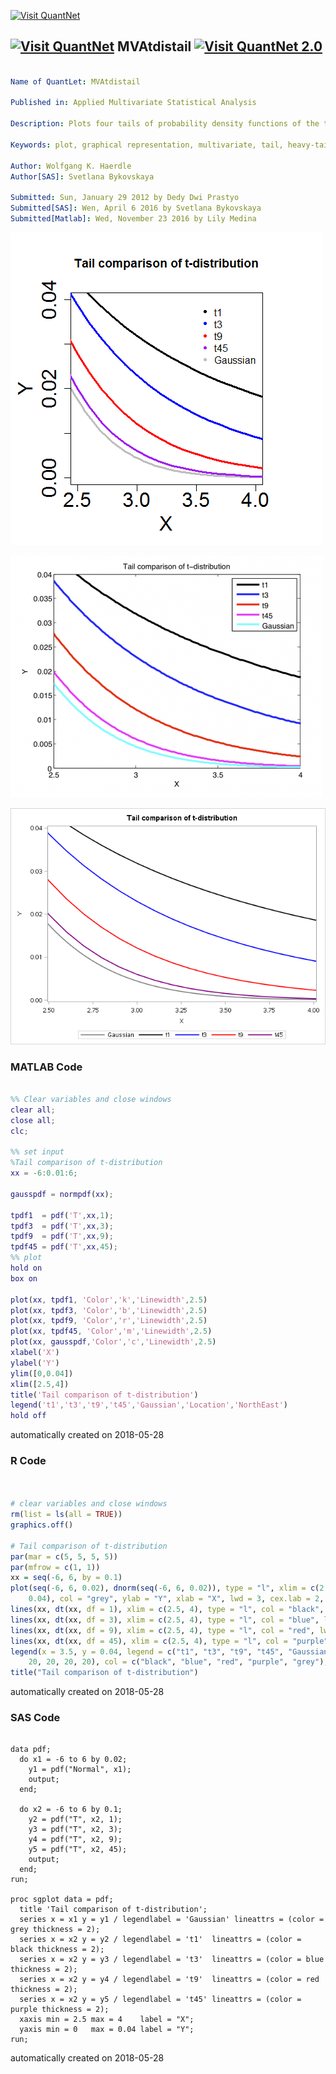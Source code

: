 [<img src="https://github.com/QuantLet/Styleguide-and-FAQ/blob/master/pictures/banner.png" width="888" alt="Visit QuantNet">](http://quantlet.de/)

## [<img src="https://github.com/QuantLet/Styleguide-and-FAQ/blob/master/pictures/qloqo.png" alt="Visit QuantNet">](http://quantlet.de/) **MVAtdistail** [<img src="https://github.com/QuantLet/Styleguide-and-FAQ/blob/master/pictures/QN2.png" width="60" alt="Visit QuantNet 2.0">](http://quantlet.de/)

```yaml

Name of QuantLet: MVAtdistail

Published in: Applied Multivariate Statistical Analysis

Description: Plots four tails of probability density functions of the t-distribution and one tail of the Gauss distribution with different degrees of freedom (t3 stands for t-distribution with 3 degrees of freedom, etc).

Keywords: plot, graphical representation, multivariate, tail, heavy-tailed, pdf, probability, density, t-distribution, distribution, gaussian, sas

Author: Wolfgang K. Haerdle
Author[SAS]: Svetlana Bykovskaya

Submitted: Sun, January 29 2012 by Dedy Dwi Prastyo
Submitted[SAS]: Wen, April 6 2016 by Svetlana Bykovskaya
Submitted[Matlab]: Wed, November 23 2016 by Lily Medina

```

![Picture1](MVAtdistail.png)

![Picture2](MVAtdistail_matlab.png)

![Picture3](MVAtdistail_sas.png)

### MATLAB Code
```matlab

%% Clear variables and close windows
clear all;
close all;
clc;

%% set input
%Tail comparison of t-distribution
xx = -6:0.01:6;

gausspdf = normpdf(xx);

tpdf1  = pdf('T',xx,1);
tpdf3  = pdf('T',xx,3);
tpdf9  = pdf('T',xx,9);
tpdf45 = pdf('T',xx,45);
%% plot
hold on
box on

plot(xx, tpdf1, 'Color','k','Linewidth',2.5)
plot(xx, tpdf3, 'Color','b','Linewidth',2.5)
plot(xx, tpdf9, 'Color','r','Linewidth',2.5)
plot(xx, tpdf45, 'Color','m','Linewidth',2.5)
plot(xx, gausspdf,'Color','c','Linewidth',2.5)
xlabel('X')
ylabel('Y')
ylim([0,0.04])
xlim([2.5,4])
title('Tail comparison of t-distribution')
legend('t1','t3','t9','t45','Gaussian','Location','NorthEast')
hold off

```

automatically created on 2018-05-28

### R Code
```r


# clear variables and close windows
rm(list = ls(all = TRUE))
graphics.off()

# Tail comparison of t-distribution
par(mar = c(5, 5, 5, 5))
par(mfrow = c(1, 1))
xx = seq(-6, 6, by = 0.1)
plot(seq(-6, 6, 0.02), dnorm(seq(-6, 6, 0.02)), type = "l", xlim = c(2.5, 4), ylim = c(0, 
    0.04), col = "grey", ylab = "Y", xlab = "X", lwd = 3, cex.lab = 2, cex.axis = 2)
lines(xx, dt(xx, df = 1), xlim = c(2.5, 4), type = "l", col = "black", lwd = 3)
lines(xx, dt(xx, df = 3), xlim = c(2.5, 4), type = "l", col = "blue", lwd = 3)
lines(xx, dt(xx, df = 9), xlim = c(2.5, 4), type = "l", col = "red", lwd = 3)
lines(xx, dt(xx, df = 45), xlim = c(2.5, 4), type = "l", col = "purple", lwd = 3)
legend(x = 3.5, y = 0.04, legend = c("t1", "t3", "t9", "t45", "Gaussian"), pch = c(20, 
    20, 20, 20, 20), col = c("black", "blue", "red", "purple", "grey"), bty = "n")
title("Tail comparison of t-distribution") 

```

automatically created on 2018-05-28

### SAS Code
```sas

data pdf;
  do x1 = -6 to 6 by 0.02;
    y1 = pdf("Normal", x1);
    output;
  end;
  
  do x2 = -6 to 6 by 0.1;
    y2 = pdf("T", x2, 1);
    y3 = pdf("T", x2, 3);
    y4 = pdf("T", x2, 9);
    y5 = pdf("T", x2, 45);
    output;
  end;
run;
 
proc sgplot data = pdf;
  title 'Tail comparison of t-distribution';
  series x = x1 y = y1 / legendlabel = 'Gaussian' lineattrs = (color = grey thickness = 2);
  series x = x2 y = y2 / legendlabel = 't1'  lineattrs = (color = black thickness = 2);
  series x = x2 y = y3 / legendlabel = 't3'  lineattrs = (color = blue thickness = 2);
  series x = x2 y = y4 / legendlabel = 't9'  lineattrs = (color = red thickness = 2);
  series x = x2 y = y5 / legendlabel = 't45' lineattrs = (color = purple thickness = 2);
  xaxis min = 2.5 max = 4    label = "X"; 
  yaxis min = 0   max = 0.04 label = "Y";
run;
```

automatically created on 2018-05-28